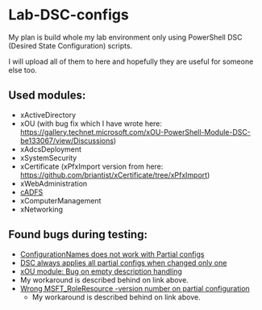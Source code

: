 # Lab-DSC-configs
My plan is build whole my lab environment only using PowerShell DSC (Desired State Configuration) scripts.

I will upload all of them to here and hopefully they are useful for someone else too.


## Used modules:
* xActiveDirectory
* xOU (with bug fix which I have wrote here: https://gallery.technet.microsoft.com/xOU-PowerShell-Module-DSC-be133067/view/Discussions)
* xAdcsDeployment
* xSystemSecurity
* xCertificate (xPfxImport version from here: https://github.com/briantist/xCertificate/tree/xPfxImport)
* xWebAdministration
* [cADFS](https://github.com/pcgeek86/cADFS.git)
* xComputerManagement
* xNetworking


## Found bugs during testing:
* [ConfigurationNames does not work with Partial configs](https://connect.microsoft.com/PowerShell/feedback/details/1944447)
* [DSC always applies all partial configs when changed only one](https://connect.microsoft.com/PowerShell/feedback/details/1951731)
* [xOU module: Bug on empty description handling](https://gallery.technet.microsoft.com/xOU-PowerShell-Module-DSC-be133067/view/Discussions)
* My workaround is described behind on link above.
* [Wrong  MSFT_RoleResource -version number on partial configuration](https://connect.microsoft.com/PowerShell/feedback/details/1768281/wmf-5-production-preview-partial-configuration-of-mof-file-generation-is-broken)
  * My workaround is described behind on link above.